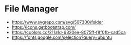 ﻿# File Manager

- https://www.svgrepo.com/svg/507300/folder
- https://icons.getbootstrap.com/
- https://coolors.co/211a1d-6320ee-8075ff-f8f0fb-cad5ca
- https://fonts.google.com/selection?query=ubuntu
